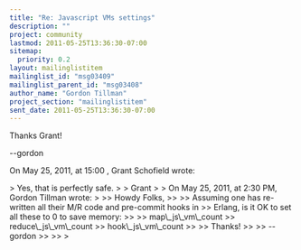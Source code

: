```yaml
---
title: "Re: Javascript VMs settings"
description: ""
project: community
lastmod: 2011-05-25T13:36:30-07:00
sitemap:
  priority: 0.2
layout: mailinglistitem
mailinglist_id: "msg03409"
mailinglist_parent_id: "msg03408"
author_name: "Gordon Tillman"
project_section: "mailinglistitem"
sent_date: 2011-05-25T13:36:30-07:00
---
```



Thanks Grant!

--gordon

On May 25, 2011, at 15:00 , Grant Schofield wrote:

&gt; Yes, that is perfectly safe.
&gt; 
&gt; Grant
&gt; 
&gt; On May 25, 2011, at 2:30 PM, Gordon Tillman wrote:
&gt; 
&gt;&gt; Howdy Folks,
&gt;&gt; 
&gt;&gt; Assuming one has re-written all their M/R code and pre-commit hooks in 
&gt;&gt; Erlang, is it OK to set all these to 0 to save memory:
&gt;&gt; 
&gt;&gt; map\\_js\\_vm\\_count
&gt;&gt; reduce\\_js\\_vm\\_count
&gt;&gt; hook\\_js\\_vm\\_count
&gt;&gt; 
&gt;&gt; Thanks!
&gt;&gt; 
&gt;&gt; --gordon
&gt;&gt; 
&gt;&gt; 
&gt; 
